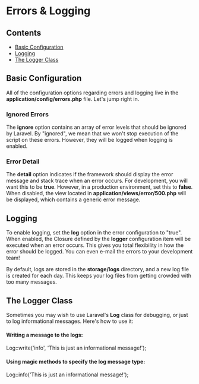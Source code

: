 # Errors & Logging## Contents- [Basic Configuration](#basic-configuration)- [Logging](#logging)- [The Logger Class](#the-logger-class)<a name="basic-configuration"></a>## Basic ConfigurationAll of the configuration options regarding errors and logging live in the **application/config/errors.php** file. Let's jump right in.### Ignored ErrorsThe **ignore** option contains an array of error levels that should be ignored by Laravel. By "ignored", we mean that we won't stop execution of the script on these errors. However, they will be logged when logging is enabled.### Error DetailThe **detail** option indicates if the framework should display the error message and stack trace when an error occurs. For development, you will want this to be **true**. However, in a production environment, set this to **false**. When disabled, the view located in **application/views/error/500.php** will be displayed, which contains a generic error message.<a name="logging"></a>## LoggingTo enable logging, set the **log** option in the error configuration to "true". When enabled, the Closure defined by the **logger** configuration item will be executed when an error occurs. This gives you total flexibility in how the error should be logged. You can even e-mail the errors to your development team!By default, logs are stored in the **storage/logs** directory, and a new log file is created for each day. This keeps your log files from getting crowded with too many messages.<a name="the-logger-class"></a>## The Logger ClassSometimes you may wish to use Laravel's **Log** class for debugging, or just to log informational messages. Here's how to use it:#### Writing a message to the logs:  Log::write('info', 'This is just an informational message!');#### Using magic methods to specify the log message type:  Log::info('This is just an informational message!');